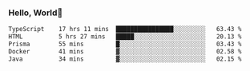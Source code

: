 
### Hello, World🐤

<!--START_SECTION:waka-->

```txt
TypeScript    17 hrs 11 mins  ████████████████░░░░░░░░░   63.43 %
HTML          5 hrs 27 mins   █████░░░░░░░░░░░░░░░░░░░░   20.13 %
Prisma        55 mins         █░░░░░░░░░░░░░░░░░░░░░░░░   03.43 %
Docker        41 mins         ▓░░░░░░░░░░░░░░░░░░░░░░░░   02.58 %
Java          34 mins         ▓░░░░░░░░░░░░░░░░░░░░░░░░   02.15 %
```

<!--END_SECTION:waka-->
